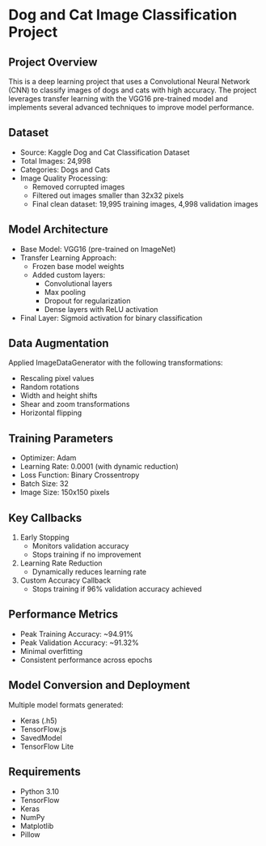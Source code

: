 # Dog and Cat Image Classification Project

## Project Overview
This is a deep learning project that uses a Convolutional Neural Network (CNN) to classify images of dogs and cats with high accuracy. The project leverages transfer learning with the VGG16 pre-trained model and implements several advanced techniques to improve model performance.

## Dataset
- Source: Kaggle Dog and Cat Classification Dataset
- Total Images: 24,998
- Categories: Dogs and Cats
- Image Quality Processing:
  - Removed corrupted images
  - Filtered out images smaller than 32x32 pixels
  - Final clean dataset: 19,995 training images, 4,998 validation images

## Model Architecture
- Base Model: VGG16 (pre-trained on ImageNet)
- Transfer Learning Approach:
  - Frozen base model weights
  - Added custom layers:
    - Convolutional layers
    - Max pooling
    - Dropout for regularization
    - Dense layers with ReLU activation
- Final Layer: Sigmoid activation for binary classification

## Data Augmentation
Applied ImageDataGenerator with the following transformations:
- Rescaling pixel values
- Random rotations
- Width and height shifts
- Shear and zoom transformations
- Horizontal flipping

## Training Parameters
- Optimizer: Adam
- Learning Rate: 0.0001 (with dynamic reduction)
- Loss Function: Binary Crossentropy
- Batch Size: 32
- Image Size: 150x150 pixels

## Key Callbacks
1. Early Stopping
   - Monitors validation accuracy
   - Stops training if no improvement
2. Learning Rate Reduction
   - Dynamically reduces learning rate
3. Custom Accuracy Callback
   - Stops training if 96% validation accuracy achieved

## Performance Metrics
- Peak Training Accuracy: ~94.91%
- Peak Validation Accuracy: ~91.32%
- Minimal overfitting
- Consistent performance across epochs

## Model Conversion and Deployment
Multiple model formats generated:
- Keras (.h5)
- TensorFlow.js 
- SavedModel
- TensorFlow Lite

## Requirements
- Python 3.10
- TensorFlow
- Keras
- NumPy
- Matplotlib
- Pillow
